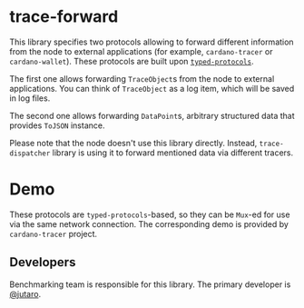 # trace-forward

This library specifies two protocols allowing to forward different information from the node to external applications (for example, `cardano-tracer` or `cardano-wallet`). These protocols are built upon [`typed-protocols`](https://github.com/input-output-hk/typed-protocols).

The first one allows forwarding `TraceObject`s from the node to external applications. You can think of `TraceObject` as a log item, which will be saved in log files.

The second one allows forwarding `DataPoint`s, arbitrary structured data that provides `ToJSON` instance.

Please note that the node doesn't use this library directly. Instead, `trace-dispatcher` library is using it to forward mentioned data via different tracers.

# Demo

These protocols are `typed-protocols`-based, so they can be `Mux`-ed for use via the same network connection. The corresponding demo is provided by `cardano-tracer` project.

## Developers

Benchmarking team is responsible for this library. The primary developer is [@jutaro](https://github.com/jutaro).
